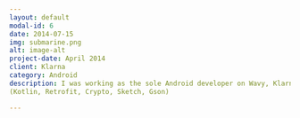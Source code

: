 ```yaml
---
layout: default
modal-id: 6
date: 2014-07-15
img: submarine.png
alt: image-alt
project-date: April 2014
client: Klarna
category: Android
description: I was working as the sole Android developer on Wavy, Klarna´s P2P payment app. My time at Klarna was about fast paced feature iterations, while having great emphasis on security and use experience.
(Kotlin, Retrofit, Crypto, Sketch, Gson)

---
```

